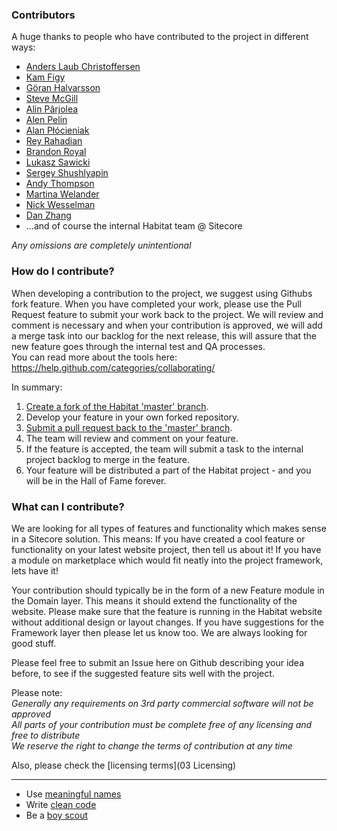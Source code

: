 ### Contributors		
A huge thanks to people who have contributed to the project in different ways:		
* [Anders Laub Christoffersen](https://community.sitecore.net/members/anderschristoffersen_5f00_688677062)		
* [Kam Figy](https://community.sitecore.net/members/kamfigy_5f00_1576112879)		
* [Göran Halvarsson](https://community.sitecore.net/members/goranhalvarsson_5f00_1482267179)		
* [Steve McGill](https://community.sitecore.net/members/stevemcgill_5f00_221284208)		
* [Alin Pârjolea](https://community.sitecore.net/members/alinp_e200_rjolea_5f00_1740625971)		
* [Alen Pelin](https://community.sitecore.net/members/alenpelin_5f00_474296540)		
* [Alan Płócieniak](https://community.sitecore.net/members/alannull_5f00_1527861970)		
* [Rey Rahadian](https://community.sitecore.net/members/reyrahadian_5f00_1709510747)		
* [Brandon Royal](https://community.sitecore.net/members/brandonroyal_5f00_1497547585)		
* [Lukasz Sawicki](https://community.sitecore.net/members/lukaszsawicki_5f00_1132468898)		
* [Sergey Shushlyapin](https://community.sitecore.net/members/sergeyshushlyapin_5f00_1930903647)		
* [Andy Thompson](https://community.sitecore.net/members/andrewthompson_5f00_1620244101)		
* [Martina Welander](https://community.sitecore.net/members/martinawelander_5f00_196869926)		
* [Nick Wesselman](https://community.sitecore.net/members/nickwesselman_5f00_1267813303)		
* [Dan Zhang](https://community.sitecore.net/members/danzhang_5f00_293572842)		
* ...and of course the internal Habitat team @ Sitecore		
		
*Any omissions are completely unintentional*		
		
### How do I contribute?		
When developing a contribution to the project, we suggest using Githubs fork feature. When you have completed your work, please use the Pull Request feature to submit your work back to the project. We will review and comment is necessary and when your contribution is approved, we will add a merge task into our backlog for the next release, this will assure that the new feature goes through the internal test and QA processes.  		
You can read more about the tools here: https://help.github.com/categories/collaborating/		
		
In summary:		
 		
1. [Create a fork of the Habitat 'master' branch](https://help.github.com/articles/working-with-forks/).		
2. Develop your feature in your own forked repository.		
3. [Submit a pull request back to the 'master' branch](https://help.github.com/articles/proposing-changes-to-a-project-with-pull-requests/).		
4. The team will review and comment on your feature.		
5. If the feature is accepted, the team will submit a task to the internal project backlog to merge in the feature.		
6. Your feature will be distributed a part of the Habitat project - and you will be in the Hall of Fame forever.		
		
### What can I contribute?		
We are looking for all types of features and functionality which makes sense in a Sitecore solution. This means: If you have created a cool feature or functionality on your latest website project, then tell us about it! If you have a module on marketplace which would fit neatly into the project framework, lets have it!  		
		
Your contribution should typically be in the form of a new Feature module in the Domain layer. This means it should extend the functionality of the website. Please make sure that the feature is running in the Habitat website without additional design or layout changes. If you have suggestions for the Framework layer then please let us know too. We are always looking for good stuff.		
		
Please feel free to submit an Issue here on Github describing your idea before, to see if the suggested feature sits well with the project.		
		
Please note:  		
*Generally any requirements on 3rd party commercial software will not be approved*  		
*All parts of your contribution must be complete free of any licensing and free to distribute*  		
*We reserve the right to change the terms of contribution at any time*  		
		
Also, please check the [licensing terms](03 Licensing)		
		
-----------------		
* Use [meaningful names](http://blog.goyello.com/2013/05/17/express-names-in-code-bad-vs-clean/)		
* Write [clean code](http://www.amazon.com/Clean-Code-Handbook-Software-Craftsmanship/dp/0132350882)		
* Be a [boy scout](http://deviq.com/boy-scout-rule/)
